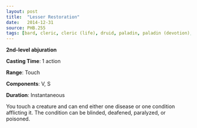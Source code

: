 ```yaml
---
layout: post
title:  "Lesser Restoration"
date:   2014-12-31
source: PHB.255
tags: [bard, cleric, cleric (life), druid, paladin, paladin (devotion), ranger, level2, abjuration]
---
```


**2nd-level abjuration**

**Casting Time**: 1 action

**Range**: Touch

**Components**: V, S

**Duration**: Instantaneous

You touch a creature and can end either one disease or one condition afflicting it. The condition can be blinded, deafened, paralyzed, or poisoned.

